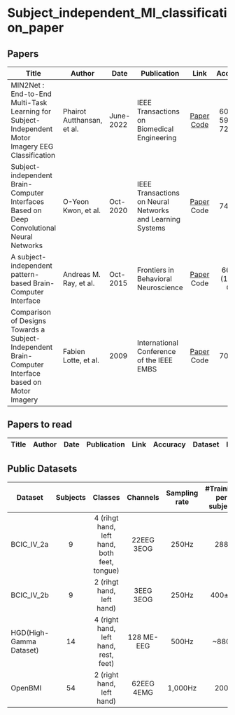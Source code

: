 # Subject_independent_MI_classification_paper

## Papers
| Title | Author | Date | Publication | Link | Accuracy | Dataset | Model |
| - | - | - | - | :-:| :-: | :-: | :-: |
| MIN2Net : End-to-End Multi-Task Learning for Subject-Independent Motor Imagery EEG Classification | Phairot Autthansan, et al. | June-2022 | IEEE Transactions on Biomedical Engineering | [Paper](https://ieeexplore.ieee.org/stamp/stamp.jsp?arnumber=9658165) [Code](https://github.com/IoBT-VISTEC/MIN2Net) | 60.03% 59.79% 72.03% | BCIC_IV_2a SMR-BCI OpenBMI | AE CNN triplet |
| Subject-independent Brain-Computer Interfaces Based on Deep Convolutional Neural Networks | O-Yeon Kwon, et al. | Oct-2020 | IEEE Transactions on Neural Networks and Learning Systems | [Paper](https://ieeexplore.ieee.org/stamp/stamp.jsp?arnumber=8897723) Code | 74.15% | OpenBMI | FB CNN |
| A subject-independent pattern-based Brain-Computer Interface | Andreas M. Ray, et al. | Oct-2015 | Frontiers in Behavioral Neuroscience | [Paper](https://www.frontiersin.org/articles/10.3389/fnbeh.2015.00269/full) Code | 66.2% (10x10 CV) | Private | FBCSP SVM |
| Comparison of Designs Towards a Subject-Independent Brain-Computer Interface based on Motor Imagery | Fabien Lotte, et al. | 2009 | International Conference of the IEEE EMBS | [Paper](https://ieeexplore.ieee.org/stamp/stamp.jsp?arnumber=5334126) Code | 70.99% | BCIC_IV_2a (left, right hand) | multi-resoulution-FBCSP SVM |

## Papers to read 
| Title | Author | Date | Publication | Link | Accuracy | Dataset | Model |
| - | - | - | - | :-:| :-: | :-: | :-: |


## Public Datasets
| Dataset | Subjects | Classes | Channels | Sampling rate | #Training per subject | #Test per subject |
| - | :-:| :-: | :-: | :-: | :-: | :-: | 
| BCIC_IV_2a| 9 | 4 (rihgt hand, left hand, both feet, tongue) | 22EEG 3EOG | 250Hz | 288 | 288 |
| BCIC_IV_2b| 9 | 2 (rihgt hand, left hand) | 3EEG 3EOG | 250Hz | 400±a | 320±a |
| HGD(High-Gamma Dataset) | 14 | 4 (right hand, left hand, rest, feet) | 128 ME-EEG | 500Hz | ~880 | ~160 |
| OpenBMI | 54 | 2 (right hand, left hand) | 62EEG 4EMG | 1,000Hz | 200 | 200 | 

